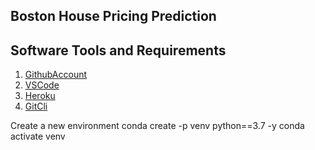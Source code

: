 ## Boston House Pricing Prediction

## Software Tools and Requirements

1. [GithubAccount](https://github.com)
2. [VSCode](https://code.visualstudio.com/)
3. [Heroku](https://heroku)
4. [GitCli](https://git-scm.com/book/en/v2/Getting-Started_The-Command_Line)

Create a new environment
conda create -p venv python==3.7 -y
conda activate venv

